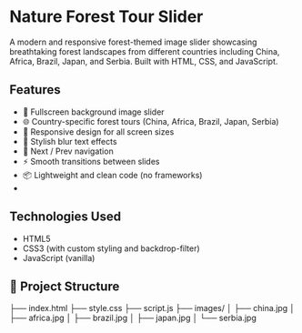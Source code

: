 #  Nature Forest Tour Slider
A modern and responsive forest-themed image slider showcasing breathtaking forest landscapes from different countries including China, Africa, Brazil, Japan, and Serbia. Built with HTML, CSS, and JavaScript.

##  Features

- 🌄 Fullscreen background image slider
- 🌐 Country-specific forest tours (China, Africa, Brazil, Japan, Serbia)
- 📱 Responsive design for all screen sizes
- 🎨 Stylish blur text effects
- 🔄 Next / Prev navigation
- ⚡ Smooth transitions between slides
- 📦 Lightweight and clean code (no frameworks)
- 
##  Technologies Used

- HTML5
- CSS3 (with custom styling and backdrop-filter)
- JavaScript (vanilla)

## 📁 Project Structure
├── index.html
├── style.css
├── script.js
├── images/
│ ├── china.jpg
│ ├── africa.jpg
│ ├── brazil.jpg
│ ├── japan.jpg
│ └── serbia.jpg

